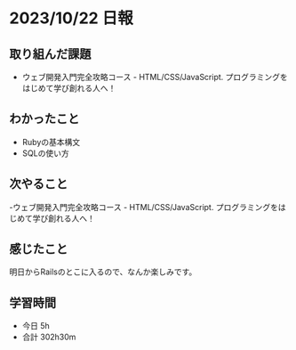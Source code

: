 # 2023/10/22 日報

## 取り組んだ課題
- ウェブ開発入門完全攻略コース - HTML/CSS/JavaScript. プログラミングをはじめて学び創れる人へ！

## わかったこと
- Rubyの基本構文
- SQLの使い方

## 次やること
-ウェブ開発入門完全攻略コース - HTML/CSS/JavaScript. プログラミングをはじめて学び創れる人へ！

## 感じたこと
明日からRailsのとこに入るので、なんか楽しみです。

## 学習時間
- 今日 5h
- 合計 302h30m

